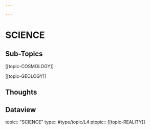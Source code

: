 ```yaml
---

---
```

# SCIENCE 
## Sub-Topics
[[topic-COSMOLOGY]]

[[topic-GEOLOGY]]

## Thoughts


## Dataview
topic:: "SCIENCE"
type:: #type/topic/L4
ptopic:: [[topic-REALITY]]
